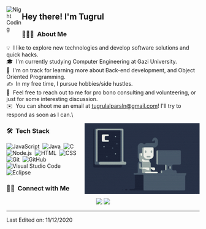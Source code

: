 

<img alt="Night Coding" src="./assets/Hand%20Wave.gif" width='40' align="left"/><h2>Hey there! I'm Tugrul</h2>

<!-- ## 👋 &nbsp;Hey there! I'm Aditya -->

### 👨🏻‍💻 &nbsp;About Me

💡 &nbsp;I like to explore new technologies and develop software solutions and quick hacks.\
🎓 &nbsp;I'm currently studying Computer Engineering at Gazi University.\
🌱 &nbsp;I'm on track for learning more about Back-end development, and Object Oriented Programming.\
✍️ &nbsp;In my free time, I pursue hobbies/side hustles.\
💬 &nbsp;Feel free to reach out to me for pro bono consulting and volunteering, or just for some interesting discussion.\
✉️ &nbsp;You can shoot me an email at tugrulalparsln@gmail.com! I'll try to respond as soon as I can.\


<img alt="Night Coding" src="https://raw.githubusercontent.com/AVS1508/AVS1508/master/assets/Night-Coding.gif" align="right"/>

### 🛠 &nbsp;Tech Stack


![JavaScript](https://img.shields.io/badge/-JavaScript-05122A?style=flat&logo=javascript)&nbsp;
![Java](https://img.shields.io/badge/-Java-05122A?style=flat&logo=Java&logoColor=FFA518)&nbsp;
![C](https://img.shields.io/badge/-C-05122A?style=flat&logo=C&logoColor=A8B9CC)&nbsp;
![Node.js](https://img.shields.io/badge/-Node.js-05122A?style=flat&logo=node.js)&nbsp;
![HTML](https://img.shields.io/badge/-HTML-05122A?style=flat&logo=HTML5)&nbsp;
![CSS](https://img.shields.io/badge/-CSS-05122A?style=flat&logo=CSS3&logoColor=1572B6)&nbsp;
![Git](https://img.shields.io/badge/-Git-05122A?style=flat&logo=git)&nbsp;
![GitHub](https://img.shields.io/badge/-GitHub-05122A?style=flat&logo=github)&nbsp;
![Visual Studio Code](https://img.shields.io/badge/-Visual%20Studio%20Code-05122A?style=flat&logo=visual-studio-code&logoColor=007ACC)&nbsp;
![Eclipse](https://img.shields.io/badge/-Eclipse-05122A?style=flat&logo=eclipse-ide&logoColor=2C2255)



### 🤝🏻 &nbsp;Connect with Me

<p align="center">
<a href="https://www.linkedin.com/in/tuğrul-alparslan-7b9249216/"><img src="https://img.shields.io/badge/-Tugrul_Alparslan?style=flat&logo=Linkedin&logoColor=white"/></a>
<a href="https://www.instagram.com/tugrllalp/"><img src="https://img.shields.io/badge/-Tugrul_Alparslan-E4405F?style=flat&logo=Instagram&logoColor=white"/></a>
</p>

-----


Last Edited on: 11/12/2020
